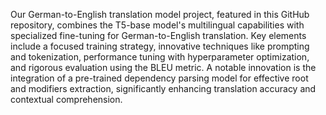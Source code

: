 Our German-to-English translation model project, featured in this GitHub repository, combines the T5-base model's multilingual capabilities with specialized fine-tuning for German-to-English translation. Key elements include a focused training strategy, innovative techniques like prompting and tokenization, performance tuning with hyperparameter optimization, and rigorous evaluation using the BLEU metric. A notable innovation is the integration of a pre-trained dependency parsing model for effective root and modifiers extraction, significantly enhancing translation accuracy and contextual comprehension.





